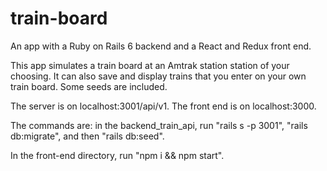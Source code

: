 # train-board

An app with a Ruby on Rails 6 backend and a React and Redux front end.

This app simulates a train board at an Amtrak station station of your choosing. It can also save and display trains that you enter on your own train board. Some seeds are included.

The server is on localhost:3001/api/v1. The front end is on localhost:3000.

The commands are: in the backend_train_api, run "rails s -p 3001", "rails db:migrate", and then "rails db:seed".

In the front-end directory, run "npm i && npm start".

